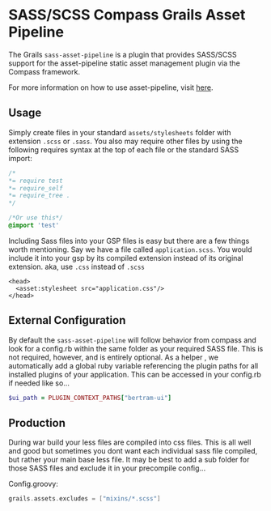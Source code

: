 SASS/SCSS Compass Grails Asset Pipeline
=======================================
The Grails `sass-asset-pipeline` is a plugin that provides SASS/SCSS support for the asset-pipeline static asset management plugin via the Compass framework.

For more information on how to use asset-pipeline, visit [here](http://www.github.com/bertramdev/asset-pipeline).


Usage
-----

Simply create files in your standard `assets/stylesheets` folder with extension `.scss` or `.sass`. You also may require other files by using the following requires syntax at the top of each file or the standard SASS import:

```css
/*
*= require test
*= require_self
*= require_tree .
*/

/*Or use this*/
@import 'test'

```

Including Sass files into your GSP files is easy but there are a few things worth mentioning. Say we have a file called `application.scss`. You would include it into your gsp by its compiled extension instead of its original extension. aka, use `.css` instead of `.scss`

```gsp
<head>
  <asset:stylesheet src="application.css"/>
</head>
```

External Configuration
----------------------
By default the `sass-asset-pipeline` will follow behavior from compass and look for a config.rb within the same folder as your required SASS file. This is not required, however, and is entirely optional. As a helper , we automatically add a global ruby variable referencing the plugin paths for all installed plugins of your application. This can be accessed in your config.rb if needed like so...

```ruby
$ui_path = PLUGIN_CONTEXT_PATHS["bertram-ui"]
```

Production
----------
During war build your less files are compiled into css files. This is all well and good but sometimes you dont want each individual sass file compiled, but rather your main base less file. It may be best to add a sub folder for those SASS files and exclude it in your precompile config...

Config.groovy:
```groovy
grails.assets.excludes = ["mixins/*.scss"]
```
